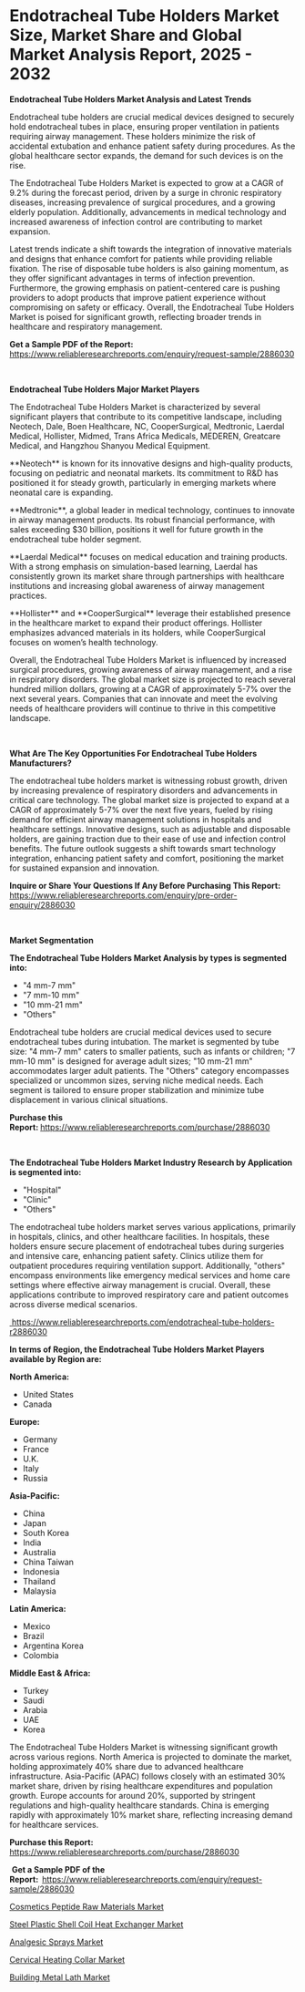 <p><h1>Endotracheal Tube Holders Market Size, Market Share and Global Market Analysis Report, 2025 - 2032</h1></p><p><strong>Endotracheal Tube Holders Market Analysis and Latest Trends</strong></p>
<p><p>Endotracheal tube holders are crucial medical devices designed to securely hold endotracheal tubes in place, ensuring proper ventilation in patients requiring airway management. These holders minimize the risk of accidental extubation and enhance patient safety during procedures. As the global healthcare sector expands, the demand for such devices is on the rise.</p><p>The Endotracheal Tube Holders Market is expected to grow at a CAGR of 9.2% during the forecast period, driven by a surge in chronic respiratory diseases, increasing prevalence of surgical procedures, and a growing elderly population. Additionally, advancements in medical technology and increased awareness of infection control are contributing to market expansion.</p><p>Latest trends indicate a shift towards the integration of innovative materials and designs that enhance comfort for patients while providing reliable fixation. The rise of disposable tube holders is also gaining momentum, as they offer significant advantages in terms of infection prevention. Furthermore, the growing emphasis on patient-centered care is pushing providers to adopt products that improve patient experience without compromising on safety or efficacy. Overall, the Endotracheal Tube Holders Market is poised for significant growth, reflecting broader trends in healthcare and respiratory management.</p></p>
<p><strong>Get a Sample PDF of the Report:&nbsp;</strong> <a href="https://www.reliableresearchreports.com/enquiry/request-sample/2886030?utm_campaign=33&utm_medium=2&utm_source=Github&utm_content=ia&utm_term=13032025&utm_id=endotracheal-tube-holders">https://www.reliableresearchreports.com/enquiry/request-sample/2886030</a></p>
<p>&nbsp;</p>
<p><strong>Endotracheal Tube Holders Major Market Players</strong></p>
<p><p>The Endotracheal Tube Holders Market is characterized by several significant players that contribute to its competitive landscape, including Neotech, Dale, Boen Healthcare, NC, CooperSurgical, Medtronic, Laerdal Medical, Hollister, Midmed, Trans Africa Medicals, MEDEREN, Greatcare Medical, and Hangzhou Shanyou Medical Equipment.</p><p>**Neotech** is known for its innovative designs and high-quality products, focusing on pediatric and neonatal markets. Its commitment to R&D has positioned it for steady growth, particularly in emerging markets where neonatal care is expanding.</p><p>**Medtronic**, a global leader in medical technology, continues to innovate in airway management products. Its robust financial performance, with sales exceeding $30 billion, positions it well for future growth in the endotracheal tube holder segment.</p><p>**Laerdal Medical** focuses on medical education and training products. With a strong emphasis on simulation-based learning, Laerdal has consistently grown its market share through partnerships with healthcare institutions and increasing global awareness of airway management practices.</p><p>**Hollister** and **CooperSurgical** leverage their established presence in the healthcare market to expand their product offerings. Hollister emphasizes advanced materials in its holders, while CooperSurgical focuses on women’s health technology.</p><p>Overall, the Endotracheal Tube Holders Market is influenced by increased surgical procedures, growing awareness of airway management, and a rise in respiratory disorders. The global market size is projected to reach several hundred million dollars, growing at a CAGR of approximately 5-7% over the next several years. Companies that can innovate and meet the evolving needs of healthcare providers will continue to thrive in this competitive landscape.</p></p>
<p>&nbsp;</p>
<p><strong>What Are The Key Opportunities For Endotracheal Tube Holders Manufacturers?</strong></p>
<p><p>The endotracheal tube holders market is witnessing robust growth, driven by increasing prevalence of respiratory disorders and advancements in critical care technology. The global market size is projected to expand at a CAGR of approximately 5-7% over the next five years, fueled by rising demand for efficient airway management solutions in hospitals and healthcare settings. Innovative designs, such as adjustable and disposable holders, are gaining traction due to their ease of use and infection control benefits. The future outlook suggests a shift towards smart technology integration, enhancing patient safety and comfort, positioning the market for sustained expansion and innovation.</p></p>
<p><strong>Inquire or Share Your Questions If Any Before Purchasing This Report:</strong> <a href="https://www.reliableresearchreports.com/enquiry/pre-order-enquiry/2886030?utm_campaign=33&utm_medium=2&utm_source=Github&utm_content=ia&utm_term=13032025&utm_id=endotracheal-tube-holders">https://www.reliableresearchreports.com/enquiry/pre-order-enquiry/2886030</a></p>
<p>&nbsp;</p>
<p><strong>Market Segmentation</strong></p>
<p><strong>The Endotracheal Tube Holders Market Analysis by types is segmented into:</strong></p>
<p><ul><li>"4 mm-7 mm"</li><li>"7 mm-10 mm"</li><li>"10 mm-21 mm"</li><li>"Others"</li></ul></p>
<p><p>Endotracheal tube holders are crucial medical devices used to secure endotracheal tubes during intubation. The market is segmented by tube size: "4 mm-7 mm" caters to smaller patients, such as infants or children; "7 mm-10 mm" is designed for average adult sizes; "10 mm-21 mm" accommodates larger adult patients. The "Others" category encompasses specialized or uncommon sizes, serving niche medical needs. Each segment is tailored to ensure proper stabilization and minimize tube displacement in various clinical situations.</p></p>
<p><strong>Purchase this Report:&nbsp;</strong><a href="https://www.reliableresearchreports.com/purchase/2886030?utm_campaign=33&utm_medium=2&utm_source=Github&utm_content=ia&utm_term=13032025&utm_id=endotracheal-tube-holders">https://www.reliableresearchreports.com/purchase/2886030</a></p>
<p>&nbsp;</p>
<p><strong>The Endotracheal Tube Holders Market Industry Research by Application is segmented into:</strong></p>
<p><ul><li>"Hospital"</li><li>"Clinic"</li><li>"Others"</li></ul></p>
<p><p>The endotracheal tube holders market serves various applications, primarily in hospitals, clinics, and other healthcare facilities. In hospitals, these holders ensure secure placement of endotracheal tubes during surgeries and intensive care, enhancing patient safety. Clinics utilize them for outpatient procedures requiring ventilation support. Additionally, "others" encompass environments like emergency medical services and home care settings where effective airway management is crucial. Overall, these applications contribute to improved respiratory care and patient outcomes across diverse medical scenarios.</p></p>
<p><a href="https://www.reliableresearchreports.com/endotracheal-tube-holders-r2886030?utm_campaign=33&utm_medium=2&utm_source=Github&utm_content=ia&utm_term=13032025&utm_id=endotracheal-tube-holders">&nbsp;https://www.reliableresearchreports.com/endotracheal-tube-holders-r2886030</a></p>
<p><strong>In terms of Region, the Endotracheal Tube Holders Market Players available by Region are:</strong></p>
<p>
    <p> <strong> North America: </strong>
        <ul>
            <li>United States</li>
            <li>Canada</li>
        </ul>
        </p> 
    <p> <strong> Europe: </strong>
        <ul>
            <li>Germany</li>
            <li>France</li>
            <li>U.K.</li>
            <li>Italy</li>
            <li>Russia</li>
        </ul>
        </p> 
    <p> <strong> Asia-Pacific: </strong>
        <ul>
            <li>China</li>
            <li>Japan</li>
            <li>South Korea</li>
            <li>India</li>
            <li>Australia</li>
            <li>China Taiwan</li>
            <li>Indonesia</li>
            <li>Thailand</li>
            <li>Malaysia</li>
        </ul>
        </p> 
    <p> <strong> Latin America: </strong>
        <ul>
            <li>Mexico</li>
            <li>Brazil</li>
            <li>Argentina Korea</li>
            <li>Colombia</li>
        </ul>
        </p> 
    <p> <strong> Middle East & Africa: </strong>
        <ul>
            <li>Turkey</li>
            <li>Saudi</li>
            <li>Arabia</li>
            <li>UAE</li>
            <li>Korea</li>
        </ul>
    </p>
    </p>
<p><p>The Endotracheal Tube Holders Market is witnessing significant growth across various regions. North America is projected to dominate the market, holding approximately 40% share due to advanced healthcare infrastructure. Asia-Pacific (APAC) follows closely with an estimated 30% market share, driven by rising healthcare expenditures and population growth. Europe accounts for around 20%, supported by stringent regulations and high-quality healthcare standards. China is emerging rapidly with approximately 10% market share, reflecting increasing demand for healthcare services.</p></p>
<p><strong>Purchase this Report: </strong><a href="https://www.reliableresearchreports.com/purchase/2886030?utm_campaign=33&utm_medium=2&utm_source=Github&utm_content=ia&utm_term=13032025&utm_id=endotracheal-tube-holders">https://www.reliableresearchreports.com/purchase/2886030</a></p>
<p>&nbsp;<strong>Get a Sample PDF of the Report:&nbsp;&nbsp;</strong><a href="https://www.reliableresearchreports.com/enquiry/request-sample/2886030?utm_campaign=33&utm_medium=2&utm_source=Github&utm_content=ia&utm_term=13032025&utm_id=endotracheal-tube-holders">https://www.reliableresearchreports.com/enquiry/request-sample/2886030</a></p>
<p><strong></strong></p>
<p><p><a href="https://github.com/daglascimpoi/Market-Research-Report-List-1/blob/main/cosmetics-peptide-raw-materials-market.md?utm_campaign=33&utm_medium=2&utm_source=Github&utm_content=ia&utm_term=13032025&utm_id=endotracheal-tube-holders">Cosmetics Peptide Raw Materials Market</a></p><p><a href="https://github.com/dafertsuria/Market-Research-Report-List-1/blob/main/steel-plastic-shell-coil-heat-exchanger-market.md?utm_campaign=33&utm_medium=2&utm_source=Github&utm_content=ia&utm_term=13032025&utm_id=endotracheal-tube-holders">Steel Plastic Shell Coil Heat Exchanger Market</a></p><p><a href="https://github.com/daglascimpoi/Market-Research-Report-List-1/blob/main/analgesic-sprays-market.md?utm_campaign=33&utm_medium=2&utm_source=Github&utm_content=ia&utm_term=13032025&utm_id=endotracheal-tube-holders">Analgesic Sprays Market</a></p><p><a href="https://github.com/seibttullyjh/Market-Research-Report-List-1/blob/main/cervical-heating-collar-market.md?utm_campaign=33&utm_medium=2&utm_source=Github&utm_content=ia&utm_term=13032025&utm_id=endotracheal-tube-holders">Cervical Heating Collar Market</a></p><p><a href="https://github.com/shroffuhpa/Market-Research-Report-List-1/blob/main/building-metal-lath-market.md?utm_campaign=33&utm_medium=2&utm_source=Github&utm_content=ia&utm_term=13032025&utm_id=endotracheal-tube-holders">Building Metal Lath Market</a></p></p>